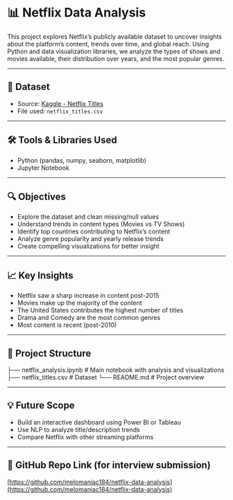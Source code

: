 # 📊 Netflix Data Analysis

This project explores Netflix’s publicly available dataset to uncover insights about the platform’s content, trends over time, and global reach. Using Python and data visualization libraries, we analyze the types of shows and movies available, their distribution over years, and the most popular genres.

---

## 📁 Dataset

- Source: [Kaggle - Netflix Titles](https://www.kaggle.com/shivamb/netflix-shows)
- File used: `netflix_titles.csv`

---

## 🛠️ Tools & Libraries Used

- Python (pandas, numpy, seaborn, matplotlib)
- Jupyter Notebook

---

## 🔍 Objectives

- Explore the dataset and clean missing/null values
- Understand trends in content types (Movies vs TV Shows)
- Identify top countries contributing to Netflix’s content
- Analyze genre popularity and yearly release trends
- Create compelling visualizations for better insight

---

## 📈 Key Insights

- Netflix saw a sharp increase in content post-2015
- Movies make up the majority of the content
- The United States contributes the highest number of titles
- Drama and Comedy are the most common genres
- Most content is recent (post-2010)

---

## 📎 Project Structure

├── netflix_analysis.ipynb # Main notebook with analysis and visualizations
├── netflix_titles.csv # Dataset
└── README.md # Project overview


---

## 💡 Future Scope

- Build an interactive dashboard using Power BI or Tableau
- Use NLP to analyze title/description trends
- Compare Netflix with other streaming platforms

---

## 🔗 GitHub Repo Link (for interview submission)

[https://github.com/melomaniac184/netflix-data-analysis](https://github.com/melomaniac184/netflix-data-analysis)
